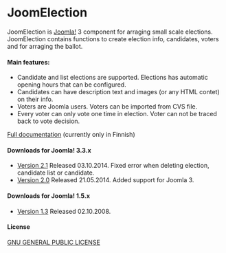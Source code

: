 JoomElection
===================

JoomElection is [Joomla!](http://www.joomla.org/) 3 component for arraging small scale elections. JoomElection contains functions to create election info, candidates, voters and for arraging the ballot.

#### Main features:
* Candidate and list elections are supported. Elections has automatic opening hours that can be configured.
* Candidates can have description text and images (or any HTML contet) on their info.
* Voters are Joomla users. Voters can be imported from CVS file.
* Every voter can only vote one time in election. Voter can not be traced back to vote decision.

[Full documentation](https://github.com/anttikekki/joomla-joomelection/wiki) (currently only in Finnish)

#### Downloads for Joomla! 3.3.x
* [Version 2.1](https://github.com/anttikekki/joomla-joomelection/archive/2.1.zip) Released 03.10.2014. Fixed error when deleting election, candidate list or candidate.
* [Version 2.0](https://github.com/anttikekki/joomla-joomelection/archive/2.0.zip) Released 21.05.2014. Added support for Joomla 3.

#### Downloads for Joomla! 1.5.x
* [Version 1.3](https://github.com/anttikekki/joomla-joomelection/archive/1.3.zip) Released 02.10.2008.

#### License
[GNU GENERAL PUBLIC LICENSE](http://www.gnu.org/copyleft/gpl.html)
